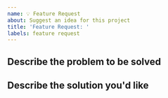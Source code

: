 ```yaml
---
name: 💡 Feature Request
about: Suggest an idea for this project
title: 'Feature Request: '
labels: feature request
---
```


## Describe the problem to be solved

## Describe the solution you'd like
